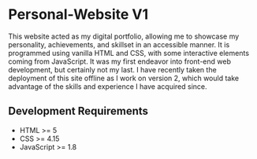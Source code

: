 # Personal-Website V1
This website acted as my digital portfolio, allowing me to showcase my personality, achievements, and skillset in an accessible manner. It is programmed using vanilla HTML and CSS, with some interactive elements coming from JavaScript. It was my first endeavor into front-end web development, but certainly not my last. I have recently taken the deployment of this site offline as I work on version 2, which would take advantage of the skills and experience I have acquired since. 

## Development Requirements
- HTML >= 5
- CSS >= 4.15
- JavaScript >= 1.8
